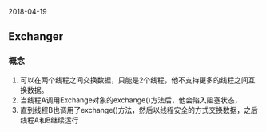 2018-04-19

## Exchanger

### 概念
1. 可以在两个线程之间交换数据，只能是2个线程，他不支持更多的线程之间互换数据。
2. 当线程A调用Exchange对象的exchange()方法后，他会陷入阻塞状态，
3. 直到线程B也调用了exchange()方法，然后以线程安全的方式交换数据，之后线程A和B继续运行

